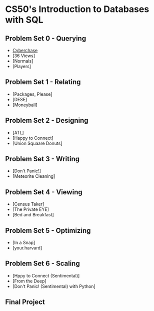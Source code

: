 # CS50's Introduction to Databases with SQL

## Problem Set 0 - Querying
- [Cyberchase](pset0/cyberchase)
- [36 Views]
- [Normals]
- [Players]

## Problem Set 1 - Relating
- [Packages, Please]
- [DESE]
- [Moneyball]

## Problem Set 2 - Designing
- [ATL]
- [Happy to Connect]
- [Union Squaare Donuts]

## Problem Set 3 - Writing
- [Don't Panic!]
- [Meteorite Cleaning]

## Problem Set 4 - Viewing
- [Census Taker]
- [The Private EYE]
- [Bed and Breakfast]

## Problem Set 5 - Optimizing
- [In a Snap]
- [your.harvard]

## Problem Set 6 - Scaling
- [Hppy to Connect (Sentimental)]
- [From the Deep]
- [Don't Panic! (Sentimental) with Python]

## Final Project
